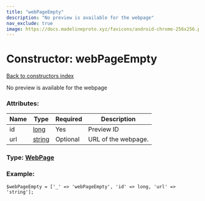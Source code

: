 ```yaml
---
title: "webPageEmpty"
description: "No preview is available for the webpage"
nav_exclude: true
image: https://docs.madelineproto.xyz/favicons/android-chrome-256x256.png
---
```

# Constructor: webPageEmpty  
[Back to constructors index](/API_docs/constructors/index.html)



No preview is available for the webpage

### Attributes:

| Name     |    Type       | Required | Description |
|----------|---------------|----------|-------------|
|id|[long](/API_docs/types/long.html) | Yes|Preview ID|
|url|[string](/API_docs/types/string.html) | Optional|URL of the webpage.|



### Type: [WebPage](/API_docs/types/WebPage.html)


### Example:

```
$webPageEmpty = ['_' => 'webPageEmpty', 'id' => long, 'url' => 'string'];
```  
